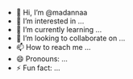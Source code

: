- 👋 Hi, I’m @madannaa
- 👀 I’m interested in ...
- 🌱 I’m currently learning ...
- 💞️ I’m looking to collaborate on ...
- 📫 How to reach me ...
- 😄 Pronouns: ...
- ⚡ Fun fact: ...

<!---
madannaa/madannaa is a ✨ special ✨ repository because its `README.md` (this file) appears on your GitHub profile.
You can click the Preview link to take a look at your changes.
--->
